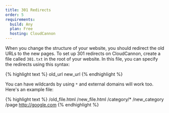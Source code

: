 ```yaml
---
title: 301 Redirects
order: 5
requirements:
  build: Any
  plan: Free
  hosting: CloudCannon
---
```


When you change the structure of your website, you should redirect the old URLs to the new pages. To set up 301 redirects on CloudCannon, create a file called `301.txt` in the root of your website. In this file, you can specify the redirects using this syntax:

{% highlight text %}
old_url new_url
{% endhighlight %}

You can have wildcards by using `*` and external domains will work too. Here's an example file:

{% highlight text %}
/old_file.html /new_file.html
/category/* /new_category
/page http://google.com
{% endhighlight %}
